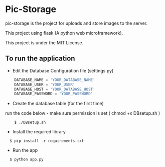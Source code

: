# Pic-Storage
pic-storage is the project for uploads and store images to the server.

This project using flask (A python web microframework).

This project is under the MIT License.

## To run the application

- Edit the Database Configuration file (settings.py)

```python
    DATABASE_NAME = 'YOUR_DATABASE_NAME'
    DATABASE_USER = 'YOUR_USER'
    DATABASE_HOST = 'YOUR_DATABASE_HOST'
    DATABASE_PASSWORD = 'YOUR_PASSWORD'
```
- Create the database table (for the first time)

run the code below - make sure permission is set ( chmod +x DBsetup.sh )

```
    $ ./DBsetup.sh
```

- Install the required library

```
  $ pip install -r requirements.txt
```

- Run the app

```
  $ python app.py
```
